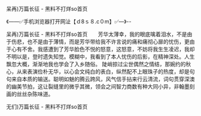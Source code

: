 呆再)万篇长征 - 黑料不打烊so首页

《——✅手机浏览器打开网沚【ｄ8ｓ８.c０m】✅—》--

呆再)万篇长征 - 黑料不打烊so首页　　芳华太薄幸，我的眼底噙着泪水，不是由于伤悲，也不是由于薄情，而是芳华带给我不许言说的痛和痛彻心扉的忧伤，更由于心有不舍。我感遭到了芳华脸色不悦的怒意，这怒意，不妨将我生生凌迟，我却不明以是，登时遗失知觉。模糊中，我看到了本人忧伤的后影，在精神深处。人生飘忽大概，渐渐地我也学会了入乡随俗。
陡峭掠过尘世偶然之情结，那婉约的秋心，从来表演俭朴无华，以心会文纯白的表白，纵然配不上眼珠子的热度，却是句句来自本质的输送。聪明如魅的腾云跨风，风气信手拈来行云清流，词句贯穿深澳的幽美节拍，这让裂缝里的微乎其微，领会之间智力商数有种大同小异，非翰墨刻画的丝丝杂陈味道。





无们)万篇长征 - 黑料不打烊so首页
